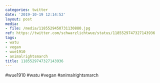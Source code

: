 ```yaml
---
categories: twitter
date: '2019-10-19 12:14:52'
layout: post
media:
- file: /media/1185529450731130880.jpg
ref: https://twitter.com/schwarzlichtwue/status/1185529747327143936
tags:
- watu
- vegan
- wue1910
- animalrightsmarch
title: 1185529747327143936
---
```

#wue1910 #watu #vegan #animalrightsmarch  
